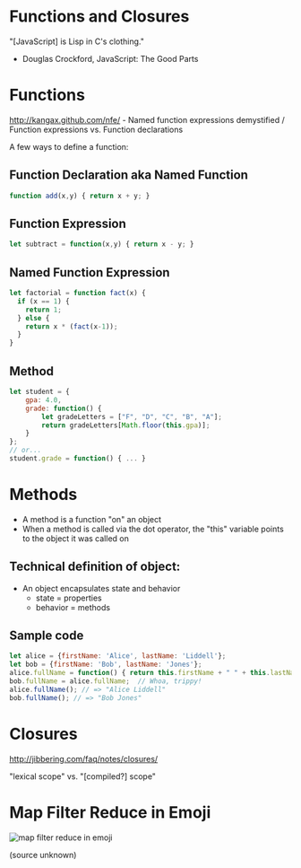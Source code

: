# Functions and Closures

"[JavaScript] is Lisp in C's clothing."
 - Douglas Crockford, JavaScript: The Good Parts

# Functions

http://kangax.github.com/nfe/ - Named function expressions demystified / Function expressions vs. Function declarations

A few ways to define a function:

## Function Declaration aka Named Function

```javascript
function add(x,y) { return x + y; }
```

## Function Expression

```javascript
let subtract = function(x,y) { return x - y; }
```

## Named Function Expression

```javascript
let factorial = function fact(x) {
  if (x == 1) {
    return 1;
  } else {
    return x * (fact(x-1));
  }
}
```

## Method

```javascript
let student = {
    gpa: 4.0,
    grade: function() {
        let gradeLetters = ["F", "D", "C", "B", "A"];
        return gradeLetters[Math.floor(this.gpa)];
    }
};
// or...
student.grade = function() { ... }
```

# Methods

* A method is a function "on" an object
* When a method is called via the dot operator, the "this" variable points to the object it was called on

## Technical definition of object:
* An object encapsulates state and behavior
    * state = properties
    * behavior = methods

## Sample code

```javascript
let alice = {firstName: 'Alice', lastName: 'Liddell'};
let bob = {firstName: 'Bob', lastName: 'Jones'};
alice.fullName = function() { return this.firstName + " " + this.lastName; }
bob.fullName = alice.fullName;  // Whoa, trippy!
alice.fullName(); // => "Alice Liddell"
bob.fullName(); // => "Bob Jones"
```

# Closures

<http://jibbering.com/faq/notes/closures/>

"lexical scope" vs. "[compiled?] scope"

# Map Filter Reduce in Emoji

![map filter reduce in emoji](/images/map-filter-reduce-in-emoji.png)

(source unknown)
